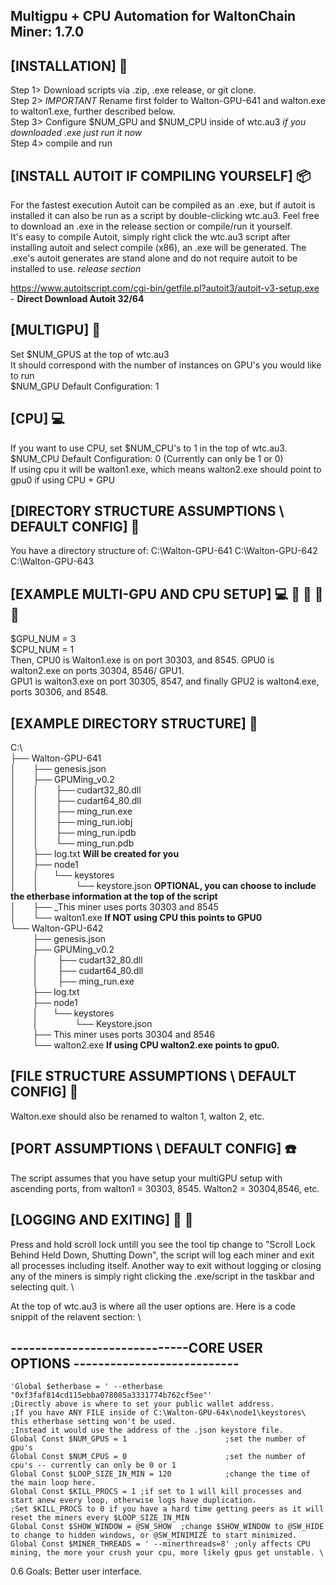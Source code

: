 ## Multigpu + CPU Automation for WaltonChain Miner: 1.7.0

## [INSTALLATION]  :nut_and_bolt:
Step 1> Download scripts via .zip, .exe release, or git clone.  \
Step 2> *IMPORTANT* Rename first folder to Walton-GPU-641 and walton.exe to walton1.exe, further described below.  \
Step 3> Configure $NUM_GPU and $NUM_CPU inside of wtc.au3 *if you downloaded .exe just run it now* \
Step 4> compile and run  

## [INSTALL AUTOIT IF COMPILING YOURSELF] :package:
For the fastest execution Autoit can be compiled as an .exe, but if autoit is installed it can also be run as a script by double-clicking wtc.au3. 
Feel free to download an .exe in the release section or compile/run it yourself. \
It's easy to compile Autoit, simply right click the wtc.au3 script after installing autoit and select compile (x86), an .exe will be generated.
The .exe's autoit generates are stand alone and do not require autoit to be installed to use. *release section* 

https://www.autoitscript.com/cgi-bin/getfile.pl?autoit3/autoit-v3-setup.exe - **Direct Download Autoit 32/64**

## [MULTIGPU] :vhs:
Set $NUM_GPUS at the top of wtc.au3 \
It should correspond with the number of instances on GPU's you would like to run \
$NUM_GPU Default Configuration: 1  

## [CPU] :computer:
If you want to use CPU, set $NUM_CPU's to 1 in the top of wtc.au3.  \
$NUM_CPU Default Configuration: 0 (Currently can only be 1 or 0)  \
If using cpu it will be walton1.exe, which means walton2.exe should point to gpu0 if using CPU + GPU

## [DIRECTORY STRUCTURE ASSUMPTIONS \ DEFAULT CONFIG] :file_folder:
You have a directory structure of:
C:\Walton-GPU-641
C:\Walton-GPU-642
C:\Walton-GPU-643 

## [EXAMPLE MULTI-GPU AND CPU SETUP] :computer: :vhs: :vhs: :vhs: :vhs:
$GPU_NUM = 3 \
$CPU_NUM = 1 \
Then, CPU0 is Walton1.exe is on port 30303, and 8545.  GPU0 is walton2.exe on ports 30304, 8546/ GPU1. \
GPU1 is walton3.exe on port 30305, 8547, and finally GPU2 is walton4.exe, ports 30306, and 8548. 

## [EXAMPLE DIRECTORY STRUCTURE]  :file_folder:
C:\  \
├── Walton-GPU-641  \
│       ├── genesis.json  \
│       ├── GPUMing_v0.2     
│       │       ├── cudart32_80.dll  \
│       │       ├── cudart64_80.dll  \
│       │       ├── ming_run.exe   
│       │       ├── ming_run.iobj  \
│       │       ├── ming_run.ipdb   
│       │       └── ming_run.pdb  \
│       ├── log.txt   **Will be created for you**  \
│       ├── node1  \
│       │      └── keystores  \
│       │                   └── keystore.json **OPTIONAL, you can choose to include the etherbase information at the top of the script** \
│       ├── _This miner uses ports 30303 and 8545  \
│       └── walton1.exe  **If NOT using CPU this points to GPU0**  \
└── Walton-GPU-642   
         ├── genesis.json  \
         ├── GPUMing_v0.2   
         │        ├── cudart32_80.dll  \
         │        ├── cudart64_80.dll  \
         │        ├── ming_run.exe  \
         ├── log.txt  \
         ├── node1  \
         │      └── keystores   
         │                   └── Keystore.json  \
         ├── This miner uses ports 30304 and 8546  \
         └── walton2.exe  **If using CPU walton2.exe points to gpu0.**

## [FILE STRUCTURE ASSUMPTIONS \ DEFAULT CONFIG] :file_folder:
Walton.exe should also be renamed to walton 1, walton 2, etc.

## [PORT ASSUMPTIONS \ DEFAULT CONFIG] :phone:
The script assumes that you have setup your multiGPU setup with ascending ports, from walton1 = 30303, 8545.  Walton2 = 30304,8546, etc.

## [LOGGING AND EXITING] :ledger: :door:
Press and hold scroll lock untill you see the tool tip change to "Scroll Lock Behind Held Down, Shutting Down", the script will log each miner and exit all processes including itself.
Another way to exit without logging or closing any of the miners is simply right clicking the .exe/script in the taskbar and selecting quit. \


At the top of wtc.au3 is where all the user options are. Here is a code snippit of the relavent section: \
## -----------------------------CORE USER OPTIONS ---------------------------   
```autoit
'Global $etherbase = ' --etherbase "0xf3faf814cd115ebba078085a3331774b762cf5ee"'
;Directly above is where to set your public wallet address.
;If you have ANY FILE inside of C:\Walton-GPU-64x\node1\keystores\ this etherbase setting won't be used.
;Instead it would use the address of the .json keystore file.
Global Const $NUM_GPUS = 1                      ;set the number of gpu's
Global Const $NUM_CPUS = 0                      ;set the number of cpu's -- currently can only be 0 or 1
Global Const $LOOP_SIZE_IN_MIN = 120            ;change the time of the main loop here.
Global Const $KILL_PROCS = 1 ;if set to 1 will kill processes and start anew every loop, otherwise logs have duplication.
;Set $KILL_PROCS to 0 if you have a hard time getting peers as it will reset the miners every $LOOP_SIZE_IN_MIN
Global Const $SHOW_WINDOW = @SW_SHOW  ;change $SHOW_WINDOW to @SW_HIDE to change to hidden windows, or @SW_MINIMIZE to start minimized.
Global Const $MINER_THREADS = ' --minerthreads=8' ;only affects CPU mining, the more your crush your cpu, more likely gpus get unstable. \
```

0.6 Goals: Better user interface.



